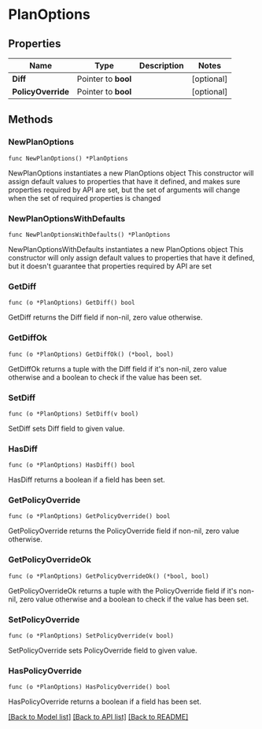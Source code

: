 # PlanOptions

## Properties

Name | Type | Description | Notes
------------ | ------------- | ------------- | -------------
**Diff** | Pointer to **bool** |  | [optional] 
**PolicyOverride** | Pointer to **bool** |  | [optional] 

## Methods

### NewPlanOptions

`func NewPlanOptions() *PlanOptions`

NewPlanOptions instantiates a new PlanOptions object
This constructor will assign default values to properties that have it defined,
and makes sure properties required by API are set, but the set of arguments
will change when the set of required properties is changed

### NewPlanOptionsWithDefaults

`func NewPlanOptionsWithDefaults() *PlanOptions`

NewPlanOptionsWithDefaults instantiates a new PlanOptions object
This constructor will only assign default values to properties that have it defined,
but it doesn't guarantee that properties required by API are set

### GetDiff

`func (o *PlanOptions) GetDiff() bool`

GetDiff returns the Diff field if non-nil, zero value otherwise.

### GetDiffOk

`func (o *PlanOptions) GetDiffOk() (*bool, bool)`

GetDiffOk returns a tuple with the Diff field if it's non-nil, zero value otherwise
and a boolean to check if the value has been set.

### SetDiff

`func (o *PlanOptions) SetDiff(v bool)`

SetDiff sets Diff field to given value.

### HasDiff

`func (o *PlanOptions) HasDiff() bool`

HasDiff returns a boolean if a field has been set.

### GetPolicyOverride

`func (o *PlanOptions) GetPolicyOverride() bool`

GetPolicyOverride returns the PolicyOverride field if non-nil, zero value otherwise.

### GetPolicyOverrideOk

`func (o *PlanOptions) GetPolicyOverrideOk() (*bool, bool)`

GetPolicyOverrideOk returns a tuple with the PolicyOverride field if it's non-nil, zero value otherwise
and a boolean to check if the value has been set.

### SetPolicyOverride

`func (o *PlanOptions) SetPolicyOverride(v bool)`

SetPolicyOverride sets PolicyOverride field to given value.

### HasPolicyOverride

`func (o *PlanOptions) HasPolicyOverride() bool`

HasPolicyOverride returns a boolean if a field has been set.


[[Back to Model list]](../README.md#documentation-for-models) [[Back to API list]](../README.md#documentation-for-api-endpoints) [[Back to README]](../README.md)


